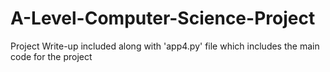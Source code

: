 # A-Level-Computer-Science-Project

Project Write-up included along with 'app4.py' file which includes the main code for the project
